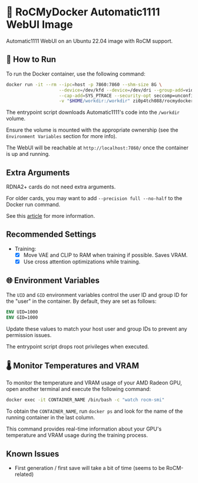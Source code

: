 # 🌟 RoCMyDocker Automatic1111 WebUI Image

Automatic1111 WebUI on an Ubuntu 22.04 image with RoCM support.

## 🏃 How to Run

To run the Docker container, use the following command:

```sh
docker run -it --rm --ipc=host -p 7860:7860 --shm-size 8G \
                    --device=/dev/kfd --device=/dev/dri --group-add=video \
                    --cap-add=SYS_PTRACE --security-opt seccomp=unconfined \
                    -v "$HOME/workdir:/workdir" zi0p4tch088/rocmydocker-automatic1111:5ab7f21 [EXTRA_ARGS]
```

The entrypoint script downloads Automatic1111's code into the `/workdir` volume. 

Ensure the volume is mounted with the appropriate ownership (see the `Environment Variables` section for more info).

The WebUI will be reachable at `http://localhost:7860/` once the container is up and running.

## Extra Arguments

RDNA2+ cards do not need extra arguments.

For older cards, you may want to add `--precision full --no-half` to the Docker run command.

See this [article](https://github.com/AUTOMATIC1111/stable-diffusion-webui/wiki/Install-and-Run-on-AMD-GPUs/c32f1fa54a63d44cacb4d58d26fa2dc43ea83fd2) for more information.

## Recommended Settings

- Training:
    - [X] Move VAE and CLIP to RAM when training if possible. Saves VRAM.
    - [X] Use cross attention optimizations while training.

## 🌐 Environment Variables

The `UID` and `GID` environment variables control the user ID and group ID for the "user" in the container. By default, they are set as follows:

```dockerfile
ENV UID=1000
ENV GID=1000
```

Update these values to match your host user and group IDs to prevent any permission issues. 

The entrypoint script drops root privileges when executed.

## 🌡️ Monitor Temperatures and VRAM

To monitor the temperature and VRAM usage of your AMD Radeon GPU, open another terminal and execute the following command:

```sh
docker exec -it CONTAINER_NAME /bin/bash -c "watch rocm-smi"
```

To obtain the `CONTAINER_NAME`, run `docker ps` and look for the name of the running container in the last column.

This command provides real-time information about your GPU's temperature and VRAM usage during the training process.

## Known Issues

- First generation / first save will take a bit of time (seems to be RoCM-related)